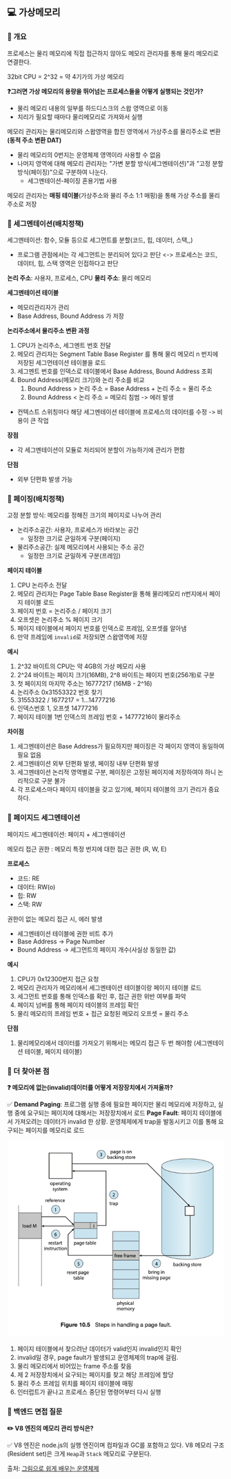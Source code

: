 ## 💻 가상메모리

### 📌 개요

프로세스는 물리 메모리에 직접 접근하지 않아도 메모리 관리자를 통해 물리 메모리로 연결한다.

32bit CPU = 2^32 = 약 4기가의 가상 메모리

**❓그러면 가상 메모리의 용량을 뛰어넘는 프로세스들을 어떻게 실행되는 것인가?**

-   물리 메모리 내용의 일부를 하드디스크의 스왑 영역으로 이동
-   치리가 필요할 때마다 물리메모리로 가져와서 실행

메모리 관리자는 물리메모리와 스왑영역을 합친 영역에서 가상주소를 물리주소로 변환 **(동적 주소 변환 DAT)**

-   물리 메모리의 0번지는 운영체제 영역이라 사용할 수 없음
-   나머지 영역에 대해 메모리 관리자는 "가변 분할 방식(세그멘테이션)"과 "고정 분할 방식(페이징)"으로 구분하여 나눈다.
    -   세그멘테이션-페이징 혼용기법 사용

메모리 관리자는 **매핑 테이블**(가상주소와 물리 주소 1:1 매핑)을 통해 가상 주소를 물리주소로 저장

### 📌 세그멘테이션(배치정책)

세그멘테이션: 함수, 모듈 등으로 세그먼트를 분할(코드, 힙, 데이터, 스택,,)

-   프로그램 관점에서는 각 세그먼트는 분리되어 있다고 판단 <-> 프로세스는 코드, 데이터, 힙, 스택 영역은 인접하다고 판단

**논리 주소**: 사용자, 프로세스, CPU
**물리 주소**: 물리 메모리

**세그멘테이션 테이블**

-   메모리관리자가 관리
-   Base Address, Bound Address 가 저장

**논리주소에서 물리주소 변환 과정**

1. CPU가 논리주소, 세그멘트 번호 전달
2. 메모리 관리자는 Segment Table Base Register 를 통해 물리 메모리 n 번지에 저장된 세그먼테이션 테이블을 로드
3. 세그멘트 번호를 인덱스로 테이블에서 Base Address, Bound Address 조회
4. Bound Address(메모리 크기)와 논리 주소를 비교
    1. Bound Address > 논리 주소 = Base Address + 논리 주소 = 물리 주소
    2. Bound Address < 논리 주소 = 메모리 침범 -> 에러 발생

-   컨텍스트 스위칭마다 해당 세그멘테이션 테이블에 프로세스의 데이터를 수정 -> 비용이 큰 작업

**장점**

-   각 세그멘테이션이 모듈로 처리되어 분할이 가능하기에 관리가 편함

**단점**

-   외부 단편화 발생 가능

### 📌 페이징(배치정책)

고정 분할 방식: 메모리를 정해진 크기의 페이지로 나누어 관리

-   논리주소공간: 사용자, 프로세스가 바라보는 공간
    -   일정한 크기로 균일하게 구분(페이지)
-   물리주소공간: 실제 메모리에서 사용되는 주소 공간
    -   일정한 크기로 균일하게 구분(프레임)

**페이지 테이블**

1. CPU 논리주소 전달
2. 메모리 관리자는 Page Table Base Register을 통해 물리메모리 n번지에서 페이지 테이블 로드
3. 페이지 번호 = 논리주소 / 페이지 크기
4. 오프셋은 논리주소 % 페이지 크기
5. 페이지 테이블에서 페이지 번호를 인덱스로 프레임, 오프셋를 알아냄
6. 만약 프레임에 `invalid`로 저장되면 스왑영역에 저장

**예시**

1. 2^32 바이트의 CPU는 약 4GB의 가상 메모리 사용
2. 2^24 바이트는 페이지 크기(16MB), 2^8 바이트는 페이지 번호(256개)로 구분
3. 첫 페이지의 마지막 주소는 16777217 (16MB - 2^16)
4. 논리주소 0x31553322 번호 찾기
5. 31553322 / 1677217 = 1...14777216
6. 인덱스번호 1, 오프셋 14777216
7. 페이지 테이블 1번 인덱스의 프레임 번호 + 14777216이 물리주소

**차이점**

1. 세그멘테이션은 Base Address가 필요하지만 페이징은 각 페이지 영역이 동일하여 필요 없음
2. 세그멘테이션 외부 단편화 발생, 페이징 내부 단편화 발생
3. 세그멘테이션 논리적 영역별로 구분, 페이징은 고정된 페이지에 저장하여야 하니 논리적으로 구분 불가
4. 각 프로세스마다 페이지 테이블을 갖고 있기에, 페이지 테이블의 크기 관리가 중요하다.

### 📌 페이지드 세그멘테이션

페이지드 세그멘테이션: 페이지 + 세그멘테이션

메모리 접근 권한 : 메모리 특정 번지에 대한 접근 권한 (R, W, E)

**프로세스**

-   코드: RE
-   데이터: RW(o)
-   힙: RW
-   스택: RW

권한이 없는 메모리 접근 시, 에러 발생

-   세그멘테이션 테이블에 권한 비트 추가
-   Base Address -> Page Number
-   Bound Address -> 세그먼트의 페이지 개수(사실상 동일한 값)

**예시**

1. CPU가 0x12300번지 접근 요청
2. 메모리 관리자가 메모리에서 세그멘테이션 테이블이랑 페이지 테이블 로드
3. 세그먼트 번호를 통해 인덱스를 확인 후, 접근 권한 위반 여부를 파악
4. 페이지 넘버를 통해 페이지 테이블의 프레임 확인
5. 물리 메모리의 프레임 번호 + 접근 요청된 메모리 오프셋 = 물리 주소

**단점**

1. 물리메모리에서 데이터를 가져오기 위해서는 메모리 접근 두 번 해야함 (세그멘테이션 테이블, 페이지 테이블)

### 📌 더 찾아본 점

**❓ 메모리에 없는(invalid)데이터를 어떻게 저장장치에서 가져올까?**

✅ **Demand Paging**: 프로그램 실행 중에 필요한 페이지만 물리 메모리에 저장하고, 실행 중에 요구되는 페이지에 대해서는 저장장치에서 로드
**Page Fault**: 페이지 테이블에서 가져오려는 데이터가 invalid 한 상황. 운영체제에게 trap을 발동시키고 이를 통해 요구되는 페이지를 메모리로 로드

![page_fault](./public/page_fault.png)

1. 페이지 테이블에서 찾으려난 데이터가 valid인지 invalid인지 확인
2. invalid일 경우, page fault가 발생되고 운영체제의 trap에 걸림.
3. 물리 메모리에서 비어있는 frame 주소를 찾음
4. 제 2 저장장치에서 요구되는 페이지를 찾고 해당 프레임에 할당
5. 물리 주소 프레임 위치를 페이지 테이블에 매핑
6. 인터럽트가 끝나고 프로세스 중단된 명령어부터 다시 실행

### 📌 백엔드 면접 질문

**✏️ V8 엔진의 메모리 관리 방식은?**

✅ V8 엔진은 node.js의 실행 엔진이며 컴파일과 GC를 포함하고 있다.
V8 메모리 구조(Resident set)은 크게 `Heap`과 `Stack` 메모리로 구분된다.

출처: [그림으로 쉽게 배우는 운영체제](https://www.inflearn.com/course/%EB%B9%84%EC%A0%84%EA%B3%B5%EC%9E%90-%EC%9A%B4%EC%98%81%EC%B2%B4%EC%A0%9C/dashboard)
